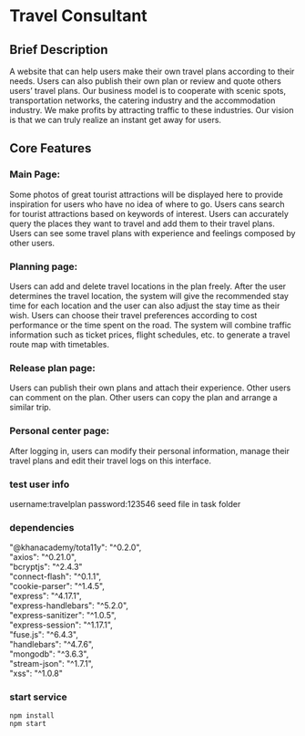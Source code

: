 # Travel Consultant
## Brief Description
A website that can help users make their own travel plans according to their needs. Users can also publish their own plan or review and quote others users’ travel plans.
Our business model is to cooperate with scenic spots, transportation networks, the catering industry and the accommodation industry. We make profits by attracting traffic to these industries.
Our vision is that we can truly realize an instant get away for users.
## Core Features
### Main Page:
Some photos of great tourist attractions will be displayed here to provide inspiration for users who have no idea of where to go.
Users cans search for tourist attractions based on keywords of interest.
Users can accurately query the places they want to travel and add them to their travel plans.
Users can see some travel plans with experience and feelings composed by other users.
### Planning page:
Users can add and delete travel locations in the plan freely.
After the user determines the travel location, the system will give the recommended stay time for each location and the user can also adjust the stay time as their wish.
Users can choose their travel preferences according to cost performance or the time spent on the road.
The system will combine traffic information such as ticket prices, flight schedules, etc. to generate a travel route map with timetables.
### Release plan page:
Users can publish their own plans and attach their experience.
Other users can comment on the plan.
Other users can copy the plan and arrange a similar trip.
### Personal center page:
After logging in, users can modify their personal information, manage their travel plans and edit their travel logs on this interface.
### test user info
username:travelplan
password:123546
seed file in task folder
### dependencies
"@khanacademy/tota11y": "^0.2.0",<br/>
"axios": "^0.21.0",<br/>
"bcryptjs": "^2.4.3"<br/>
"connect-flash": "^0.1.1",<br/>
"cookie-parser": "^1.4.5",<br/>
"express": "^4.17.1",<br/>
"express-handlebars": "^5.2.0",<br/>
"express-sanitizer": "^1.0.5",<br/>
"express-session": "^1.17.1",<br/>
"fuse.js": "^6.4.3",<br/>
"handlebars": "^4.7.6",<br/>
"mongodb": "^3.6.3",<br/>
"stream-json": "^1.7.1",<br/>
"xss": "^1.0.8"<br/>
### start service
```
npm install
npm start 
```

